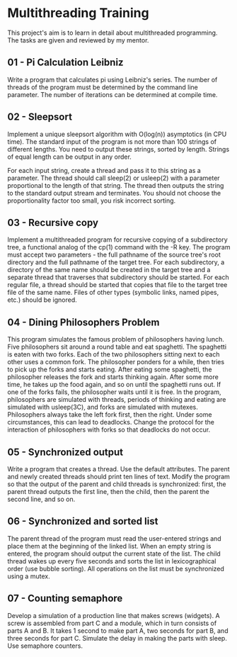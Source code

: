 # Multithreading Training

This project's aim is to learn in detail about multithreaded programming. The tasks are given and reviewed by my mentor.

## 01 - Pi Calculation Leibniz
Write a program that calculates pi using Leibniz's series. The number of threads of the program must be determined by the command line parameter. The number of iterations can be determined at compile time. 

## 02 - Sleepsort
Implement a unique sleepsort algorithm with O(log(n)) asymptotics (in CPU time).
The standard input of the program is not more than 100 strings of different lengths. You need to output these strings, sorted by length. Strings of equal length can be output in any order.

For each input string, create a thread and pass it to this string as a parameter. The thread should call sleep(2) or usleep(2) with a parameter proportional to the length of that string. The thread then outputs the string to the standard output stream and terminates. You should not choose the proportionality factor too small, you risk incorrect sorting.

## 03 - Recursive copy
Implement a multithreaded program for recursive copying of a subdirectory tree, a functional analog of the cp(1) command with the -R key. The program must accept two parameters - the full pathname of the source tree's root directory and the full pathname of the target tree. 
For each subdirectory, a directory of the same name should be created in the target tree and a separate thread that traverses that subdirectory should be started. For each regular file, a thread should be started that copies that file to the target tree file of the same name. Files of other types (symbolic links, named pipes, etc.) should be ignored.

## 04 - Dining Philosophers Problem
This program simulates the famous problem of philosophers having lunch. Five philosophers sit around a round table and eat spaghetti. The spaghetti is eaten with two forks. Each of the two philosophers sitting next to each other uses a common fork. The philosopher ponders for a while, then tries to pick up the forks and starts eating. After eating some spaghetti, the philosopher releases the fork and starts thinking again. After some more time, he takes up the food again, and so on until the spaghetti runs out. If one of the forks fails, the philosopher waits until it is free. In the program, philosophers are simulated with threads, periods of thinking and eating are simulated with usleep(3C), and forks are simulated with mutexes. Philosophers always take the left fork first, then the right. Under some circumstances, this can lead to deadlocks. Change the protocol for the interaction of philosophers with forks so that deadlocks do not occur.

## 05 - Synchronized output
Write a program that creates a thread. Use the default attributes. The parent and newly created threads should print ten lines of text. Modify the program so that the output of the parent and child threads is synchronized: first, the parent thread outputs the first line, then the child, then the parent the second line, and so on. 

## 06 - Synchronized and sorted list
The parent thread of the program must read the user-entered strings and place them at the beginning of the linked list. When an empty string is entered, the program should output the current state of the list. The child thread wakes up every five seconds and sorts the list in lexicographical order (use bubble sorting). All operations on the list must be synchronized using a mutex.

## 07 - Counting semaphore
Develop a simulation of a production line that makes screws (widgets). A screw is assembled from part C and a module, which in turn consists of parts A and B. It takes 1 second to make part A, two seconds for part B, and three seconds for part C. Simulate the delay in making the parts with sleep. Use semaphore counters.
